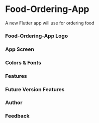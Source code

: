 # Food-Ordering-App

A new Flutter app will use for ordering food

### Food-Ordering-App Logo

### App Screen

### Colors & Fonts

### Features

### Future Version Features

### Author

### Feedback
